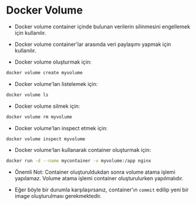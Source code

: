 # Docker Volume
- Docker volume container içinde bulunan verilerin silinmesini engellemek için kullanılır.
- Docker volume container'lar arasında veri paylaşımı yapmak için kullanılır.

- Docker volume oluşturmak için:
```bash
docker volume create myvolume
```
- Docker volume'ları listelemek için:
```bash
docker volume ls
```
- Docker volume silmek için:
```bash
docker volume rm myvolume
```
- Docker volume'ları inspect etmek için:
```bash
docker volume inspect myvolume
```
- Docker volume'ları kullanarak container oluşturmak için:
```bash
docker run -d --name mycontainer -v myvolume:/app nginx
```

* Önemli Not: Container oluşturuldukdan sonra volume atama işlemi yapılamaz. Volume atama işlemi container oluşturulurken yapılmalıdır.

* Eğer böyle bir durumla karşılaşırsanız, container'ın ``commit`` edilip yeni bir image oluşturulması gerekmektedir.